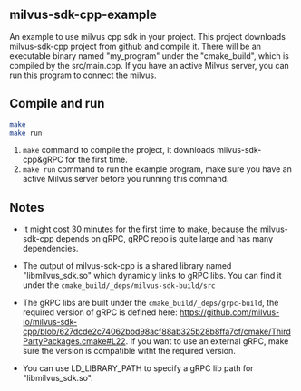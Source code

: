 ## milvus-sdk-cpp-example
An example to use milvus cpp sdk in your project.
This project downloads milvus-sdk-cpp project from github and compile it. There will be an executable binary named "my_program" under the "cmake_build", which is compiled by the src/main.cpp. If you have an active Milvus server, you can run this program to connect the milvus.


## Compile and run
```sh
make
make run
```
1. `make` command to compile the project, it downloads milvus-sdk-cpp&gRPC for the first time.
2. `make run` command to run the example program, make sure you have an active Milvus server before you running this command.


## Notes
- It might cost 30 minutes for the first time to make, because the milvus-sdk-cpp depends on gRPC,
gRPC repo is quite large and has many dependencies. 

- The output of milvus-sdk-cpp is a shared library named "libmilvus_sdk.so" which dynamicly links to gRPC libs. You can find it under the `cmake_build/_deps/milvus-sdk-build/src`

- The gRPC libs are built under the `cmake_build/_deps/grpc-build`, the required version of gRPC is defined here: https://github.com/milvus-io/milvus-sdk-cpp/blob/627dcde2c74062bbd98acf88ab325b28b8ffa7cf/cmake/ThirdPartyPackages.cmake#L22. If you want to use an external gRPC, make sure the version is compatible witht the required version.

- You can use LD_LIBRARY_PATH to specify a gRPC lib path for "libmilvus_sdk.so".
